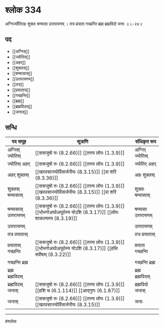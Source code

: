 # श्लोक 334

अग्निर्ज्योतिरहः शुक्लः षण्मासा उत्तरायणम् ।
तत्र प्रयाता गच्छन्ति ब्रह्म ब्रह्मविदो जनाः ॥ ८-२४॥


## पद 

- [[अग्निस्]]
- [[ज्योतिस्]]
- [[अहर्]]
- [[शुक्लस्]]
- [[षण्मासास्]]
- [[उत्तरायणम्]]
- [[तत्र]]
- [[प्रयातास्]]
- [[गच्छन्ति]]
- [[ब्रह्म]]
- [[ब्रह्मविदस्]]
- [[जनास्]]

## सन्धि

| पद समूह | सूत्राणि | संधिकृत रूप |
| ----- | ----- | ----- |
| अग्निस् ज्योतिस् |  [[ससजुषो रुः (8.2.66)]] [[तस्य लोपः (1.3.9)]] | अग्निर् ज्योतिस् |
| ज्योतिस् अहर् |  [[ससजुषो रुः (8.2.66)]] [[तस्य लोपः (1.3.9)]] | ज्योतिर् अहर् |
| अहर् शुक्लस् |  [[खरवसानयोर्विसर्जनीयः (8.3.15)]] [[वा शरि (8.3.36)]] | अहः शुक्लस् |
| शुक्लस् षण्मासास् |  [[ससजुषो रुः (8.2.66)]] [[तस्य लोपः (1.3.9)]] [[खरवसानयोर्विसर्जनीयः (8.3.15)]] [[वा शरि (8.3.36)]] | शुक्लः षण्मासास् |
| षण्मासास् उत्तरायणम् |  [[ससजुषो रुः (8.2.66)]] [[तस्य लोपः (1.3.9)]] [[भोभगोअघोअपूर्वस्य योऽशि (8.3.17)]] [[लोपः शाकल्यस्य (8.3.19)]] | षण्मासा उत्तरायणम् |
| उत्तरायणम् |  | उत्तरायणम् |
| तत्र प्रयातास् |  | तत्र प्रयातास् |
| प्रयातास् गच्छन्ति |  [[ससजुषो रुः (8.2.66)]] [[तस्य लोपः (1.3.9)]] [[भोभगोअघोअपूर्वस्य योऽशि (8.3.17)]] [[हलि सर्वेषाम् (8.3.22)]] | प्रयाता गच्छन्ति |
| गच्छन्ति ब्रह्म |  | गच्छन्ति ब्रह्म |
| ब्रह्म ब्रह्मविदस् |  | ब्रह्म ब्रह्मविदस् |
| ब्रह्मविदस् जनास् |  [[ससजुषो रुः (8.2.66)]] [[तस्य लोपः (1.3.9)]] [[हशि च (6.1.114)]] [[आद्गुणः (6.1.87)]] | ब्रह्मविदो जनास् |
| जनास् |  [[ससजुषो रुः (8.2.66)]] [[तस्य लोपः (1.3.9)]] [[खरवसानयोर्विसर्जनीयः (8.3.15)]] | जनाः |


---

#श्लोक